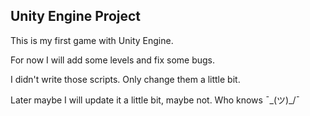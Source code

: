## Unity Engine Project

This is my first game with Unity Engine.

For now I will add some levels and fix some bugs.

I didn't write those scripts. Only change them a little bit.

Later maybe I will update it a little bit, maybe not. Who knows ¯\_(ツ)_/¯

